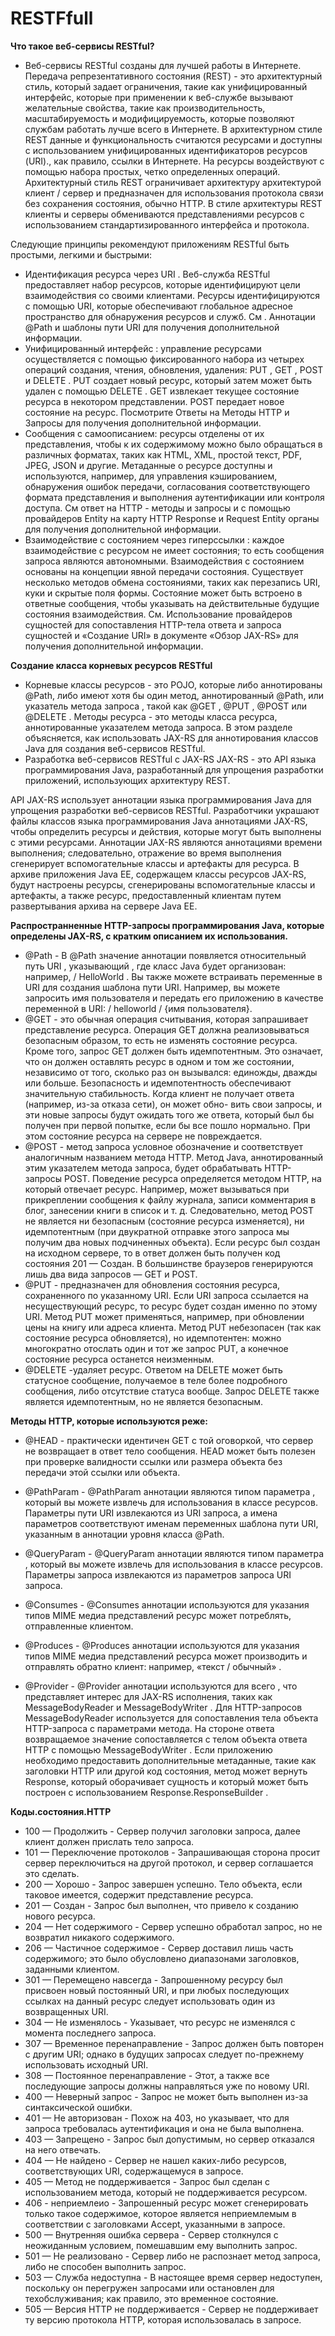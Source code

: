 # RESTFfull
**Что такое веб-сервисы RESTful?**
- Веб-сервисы RESTful созданы для лучшей работы в Интернете. Передача репрезентативного состояния (REST) ​​- это архитектурный стиль, который задает ограничения, такие как унифицированный интерфейс, которые при применении к веб-службе вызывают желательные свойства, такие как производительность, масштабируемость и модифицируемость, которые позволяют службам работать лучше всего в Интернете. В архитектурном стиле REST данные и функциональность считаются ресурсами и доступны с использованием унифицированных идентификаторов ресурсов (URI)., как правило, ссылки в Интернете. На ресурсы воздействуют с помощью набора простых, четко определенных операций. Архитектурный стиль REST ограничивает архитектуру архитектурой клиент / сервер и предназначен для использования протокола связи без сохранения состояния, обычно HTTP. В стиле архитектуры REST клиенты и серверы обмениваются представлениями ресурсов с использованием стандартизированного интерфейса и протокола.

Следующие принципы рекомендуют приложениям RESTful быть простыми, легкими и быстрыми:
- Идентификация ресурса через URI . Веб-служба RESTful предоставляет набор ресурсов, которые идентифицируют цели взаимодействия со своими клиентами. Ресурсы идентифицируются с помощью URI, которые обеспечивают глобальное адресное пространство для обнаружения ресурсов и служб. См . Аннотации @Path и шаблоны пути URI для получения дополнительной информации.
- Унифицированный интерфейс : управление ресурсами осуществляется с помощью фиксированного набора из четырех операций создания, чтения, обновления, удаления: PUT , GET , POST и DELETE . PUT создает новый ресурс, который затем может быть удален с помощью DELETE . GET извлекает текущее состояние ресурса в некотором представлении. POST передает новое состояние на ресурс. Посмотрите Ответы на Методы HTTP и Запросы для получения дополнительной информации.
- Сообщения с самоописанием: ресурсы отделены от их представления, чтобы к их содержимому можно было обращаться в различных форматах, таких как HTML, XML, простой текст, PDF, JPEG, JSON и другие. Метаданные о ресурсе доступны и используются, например, для управления кэшированием, обнаружения ошибок передачи, согласования соответствующего формата представления и выполнения аутентификации или контроля доступа. См ответ на HTTP - методы и запросы и с помощью провайдеров Entity на карту HTTP Response и Request Entity органы для получения дополнительной информации.
- Взаимодействие с состоянием через гиперссылки : каждое взаимодействие с ресурсом не имеет состояния; то есть сообщения запроса являются автономными. Взаимодействия с состоянием основаны на концепции явной передачи состояния. Существует несколько методов обмена состояниями, таких как перезапись URI, куки и скрытые поля формы. Состояние может быть встроено в ответные сообщения, чтобы указывать на действительные будущие состояния взаимодействия. См. Использование провайдеров сущностей для сопоставления HTTP-тела ответа и запроса сущностей и «Создание URI» в документе «Обзор JAX-RS» для получения дополнительной информации.

**Создание класса корневых ресурсов RESTful**
- Корневые классы ресурсов - это POJO, которые либо аннотированы @Path, либо имеют хотя бы один метод, аннотированный @Path, или указатель метода запроса , такой как @GET , @PUT , @POST или @DELETE . Методы ресурса - это методы класса ресурса, аннотированные указателем метода запроса. В этом разделе объясняется, как использовать JAX-RS для аннотирования классов Java для создания веб-сервисов RESTful.
- Разработка веб-сервисов RESTful с JAX-RS
JAX-RS - это API языка программирования Java, разработанный для упрощения разработки приложений, использующих архитектуру REST.

API JAX-RS использует аннотации языка программирования Java для упрощения разработки веб-сервисов RESTful. Разработчики украшают файлы классов языка программирования Java аннотациями JAX-RS, чтобы определить ресурсы и действия, которые могут быть выполнены с этими ресурсами. Аннотации JAX-RS являются аннотациями времени выполнения; следовательно, отражение во время выполнения сгенерирует вспомогательные классы и артефакты для ресурса. В архиве приложения Java EE, содержащем классы ресурсов JAX-RS, будут настроены ресурсы, сгенерированы вспомогательные классы и артефакты, а также ресурс, предоставленный клиентам путем развертывания архива на сервере Java EE.

**Распространненные HTTP-запросы программирования Java, которые определены JAX-RS, с кратким описанием их использования.**
- @Path - В @Path значение аннотации появляется относительный путь URI , указывающий , где класс Java будет организован: например, / HelloWorld . Вы также можете встраивать переменные в URI для создания шаблона пути URI. Например, вы можете запросить имя пользователя и передать его приложению в качестве переменной в URI: / helloworld / {имя пользователя}.
- @GET - это обычная операция считывания, которая запрашивает представление ресурса. Операция GET должна реализовываться безопасным образом, то есть не изменять состояние ресурса. Кроме того, запрос GET должен быть идемпотентным. Это означает, что он должен оставлять ресурс в одном и том же состоянии, независимо от того, сколько раз он вызывался: единожды, дважды или больше. Безопасность и идемпотентность обеспечивают значительную стабильность. Когда клиент не получает ответа (например, из-за отказа сети), он может обно-
вить свои запросы, и эти новые запросы будут ожидать того же ответа, который был бы получен при первой попытке, если бы все пошло нормально. При этом состояние ресурса на сервере не повреждается.
- @POST - метод запроса условное обозначение и соответствует аналогичным названием метода HTTP. Метод Java, аннотированный этим указателем метода запроса, будет обрабатывать HTTP-запросы POST. Поведение ресурса определяется методом HTTP, на который отвечает ресурс. Например, может вызываться при прикреплении сообщения к файлу журнала, записи комментария в блог, занесении книги в список и т. д. Следовательно, метод POST не является ни безопасным (состояние ресурса изменяется), ни идемпотентным (при двукратной отправке этого запроса мы получим два новых подчиненных объекта). Если ресурс был создан на исходном сервере, то в ответ должен быть получен код состояния 201 — Создан. В большинстве браузеров генерируются лишь два вида запросов — GET и POST.
- @PUT - предназначен для обновления состояния ресурса, сохраненного по указанному URI. Если URI запроса ссылается на несуществующий ресурс, то ресурс будет создан именно по этому URI. Метод PUT может применяться, например, при обновлении цены на книгу или адреса клиента. Метод PUT небезопасен (так как состояние ресурса обновляется), но идемпотентен: можно многократно отослать один и тот же запрос PUT, а конечное состояние ресурса останется неизменным.
- @DELETE -удаляет ресурс. Ответом на DELETE может быть статусное сообщение, получаемое в теле более подробного сообщения, либо отсутствие статуса вообще. Запрос DELETE также является идемпотентным, но не является безопасным.

**Методы HTTP, которые используются реже:**
- @HEAD - практически идентичен GET с той оговоркой, что сервер не возвращает в ответ тело сообщения. HEAD может быть полезен при проверке валидности ссылки или размера объекта без передачи этой ссылки или объекта.

- @PathParam - @PathParam аннотации являются типом параметра , который вы можете извлечь для использования в классе ресурсов. Параметры пути URI извлекаются из URI запроса, а имена параметров соответствуют именам переменных шаблона пути URI, указанным в аннотации уровня класса @Path.
- @QueryParam - @QueryParam аннотации являются типом параметра , который вы можете извлечь для использования в классе ресурсов. Параметры запроса извлекаются из параметров запроса URI запроса.
- @Consumes - @Consumes аннотации используются для указания типов MIME медиа представлений ресурс может потреблять, отправленные клиентом.
- @Produces - @Produces аннотации используются для указания типов MIME медиа представлений ресурса может производить и отправлять обратно клиент: например, «текст / обычный» .
- @Provider - @Provider аннотации используются для всего , что представляет интерес для JAX-RS исполнения, таких как MessageBodyReader и MessageBodyWriter . Для HTTP-запросов MessageBodyReader используется для сопоставления тела объекта HTTP-запроса с параметрами метода. На стороне ответа возвращаемое значение сопоставляется с телом объекта ответа HTTP с помощью MessageBodyWriter . Если приложению необходимо предоставить дополнительные метаданные, такие как заголовки HTTP или другой код состояния, метод может вернуть Response, который оборачивает сущность и который может быть построен с использованием Response.ResponseBuilder .

**Коды.состояния.HTTP**
- 100 — Продолжить - Сервер получил заголовки запроса, далее клиент должен прислать тело запроса.
- 101 — Переключение протоколов - Запрашивающая сторона просит сервер переключиться на другой протокол, и сервер соглашается это сделать.
- 200 — Хорошо - Запрос завершен успешно. Тело объекта, если таковое имеется, содержит представление ресурса.
- 201 — Создан - Запрос был выполнен, что привело к созданию нового ресурса.
- 204 — Нет содержимого - Сервер успешно обработал запрос, но не возвратил никакого содержимого.
- 206 — Частичное содержимое - Сервер доставил лишь часть содержимого; это было обусловлено диапазонами заголовков, заданными клиентом.
- 301 — Перемещено навсегда - Запрошенному ресурсу был присвоен новый постоянный URI, и при любых последующих ссылках на данный ресурс следует использовать один из возвращенных URI.
- 304 — Не изменялось - Указывает, что ресурс не изменялся с момента последнего запроса.
- 307 — Временное перенаправление - Запрос должен быть повторен с другим URI; однако в будущих запросах следует по-прежнему использовать исходный URI.
- 308 — Постоянное перенаправление - Этот, а также все последующие запросы должны направляться уже по новому URI.
- 400 — Неверный запрос - Запрос не может быть выполнен из-за синтаксической ошибки.
- 401 — Не авторизован - Похож на 403, но указывает, что для запроса требовалась аутентификация и она не была выполнена.
- 403 — Запрещено -  Запрос был допустимым, но сервер отказался на него отвечать.
- 404 — Не найдено - Сервер не нашел каких-либо ресурсов, соответствующих URI, содержащемуся в запросе.
- 405 — Метод не поддерживается - Запрос был сделан с использованием метода, который не поддерживается ресурсом.
- 406 - неприемлеио - Запрошенный ресурс может сгенерировать только такое содержимое, которое является неприемлемым в соответствии с заголовками Accept, указанными в запросе.
- 500 — Внутренняя ошибка сервера - Сервер столкнулся с неожиданным условием, помешавшим ему выполнить запрос.
- 501 — Не реализовано - Сервер либо не распознает метод запроса, либо не способен выполнить запрос.
- 503 — Служба недоступна - В настоящее время сервер недоступен, поскольку он перегружен запросами или остановлен для техобслуживания; как правило, это временное состояние.
- 505 — Версия HTTP не поддерживается - Сервер не поддерживает ту версию протокола HTTP, которая использовалась в запросе.
















 







